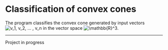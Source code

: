 # Classification of convex cones
The program classifies the convex cone generated by input vectors  <img src="https://latex.codecogs.com/gif.latex?\inline&space;v_1,&space;v_2,&space;...&space;,&space;v_n" title="v_1, v_2, ... , v_n" /> in the vector space  <img src="https://latex.codecogs.com/gif.latex?\inline&space;\mathbb{R}^3" title="\mathbb{R}^3" />.

***

Project in progress
